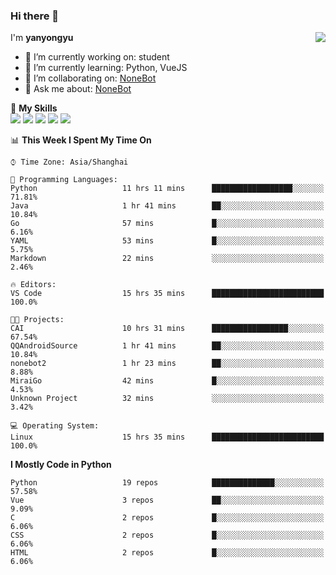 ### Hi there 👋

<a href="#">
  <img align="right" src="https://github-readme-stats.vercel.app/api?username=yanyongyu&count_private=true&show_icons=true&bg_color=15,f2f7fd,E0EAFC" />
</a>

I'm **yanyongyu**

- 🔭 I’m currently working on: student
- 🌱 I’m currently learning: Python, VueJS
- 👯 I’m collaborating on: [NoneBot](https://github.com/nonebot)
- 💬 Ask me about: [NoneBot](https://github.com/nonebot)

🌟 **My Skills**  
![](https://img.shields.io/badge/-Python-3e74a2?style=flat-square&logo=Python&logoColor=fff)
![](https://img.shields.io/badge/-Vue-4fc08d?style=flat-square&logo=Vue.js&logoColor=fff)
![](https://img.shields.io/badge/-Node.js-339933?style=flat-square&logo=Node.js&logoColor=fff)
![](https://img.shields.io/badge/-Docker-2496ED?style=flat-square&logo=Docker&logoColor=fff)
![](https://img.shields.io/badge/-Linux-000000?style=flat-square&logo=Linux&logoColor=fff)

<!--START_SECTION:waka-->
📊 **This Week I Spent My Time On** 

```text
⌚︎ Time Zone: Asia/Shanghai

💬 Programming Languages: 
Python                   11 hrs 11 mins      ██████████████████░░░░░░░   71.81% 
Java                     1 hr 41 mins        ██░░░░░░░░░░░░░░░░░░░░░░░   10.84% 
Go                       57 mins             █░░░░░░░░░░░░░░░░░░░░░░░░   6.16% 
YAML                     53 mins             █░░░░░░░░░░░░░░░░░░░░░░░░   5.75% 
Markdown                 22 mins             ░░░░░░░░░░░░░░░░░░░░░░░░░   2.46%

🔥 Editors: 
VS Code                  15 hrs 35 mins      █████████████████████████   100.0%

🐱‍💻 Projects: 
CAI                      10 hrs 31 mins      █████████████████░░░░░░░░   67.54% 
QQAndroidSource          1 hr 41 mins        ██░░░░░░░░░░░░░░░░░░░░░░░   10.84% 
nonebot2                 1 hr 23 mins        ██░░░░░░░░░░░░░░░░░░░░░░░   8.88% 
MiraiGo                  42 mins             █░░░░░░░░░░░░░░░░░░░░░░░░   4.53% 
Unknown Project          32 mins             ░░░░░░░░░░░░░░░░░░░░░░░░░   3.42%

💻 Operating System: 
Linux                    15 hrs 35 mins      █████████████████████████   100.0%

```

**I Mostly Code in Python** 

```text
Python                   19 repos            ██████████████░░░░░░░░░░░   57.58% 
Vue                      3 repos             ██░░░░░░░░░░░░░░░░░░░░░░░   9.09% 
C                        2 repos             █░░░░░░░░░░░░░░░░░░░░░░░░   6.06% 
CSS                      2 repos             █░░░░░░░░░░░░░░░░░░░░░░░░   6.06% 
HTML                     2 repos             █░░░░░░░░░░░░░░░░░░░░░░░░   6.06%

```



<!--END_SECTION:waka-->
